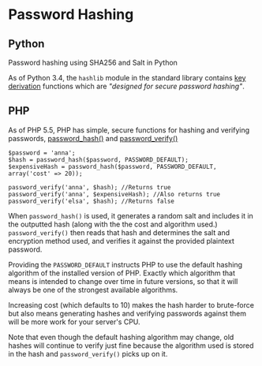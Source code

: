 # Password Hashing

## Python
Password hashing using SHA256 and Salt in Python

As of Python 3.4, the `hashlib` module in the standard library contains [key derivation](https://docs.python.org/3/library/hashlib.html#key-derivation) functions which are *"designed for secure password hashing"*.


## PHP

As of PHP 5.5, PHP has simple, secure functions for hashing and verifying passwords, [password_hash()](http://php.net/manual/en/function.password-hash.php) and [password_verify()](http://php.net/manual/en/function.password-verify.php)

    $password = 'anna';
    $hash = password_hash($password, PASSWORD_DEFAULT);
    $expensiveHash = password_hash($password, PASSWORD_DEFAULT, array('cost' => 20));
    
    password_verify('anna', $hash); //Returns true
    password_verify('anna', $expensiveHash); //Also returns true
    password_verify('elsa', $hash); //Returns false

When `password_hash()` is used, it generates a random salt and includes it in the outputted hash (along with the the cost and algorithm used.) `password_verify()` then reads that hash and determines the salt and encryption method used, and verifies it against the provided plaintext password.

Providing the `PASSWORD_DEFAULT` instructs PHP to use the default hashing algorithm of the installed version of PHP. Exactly which algorithm that means is intended to change over time in future versions, so that it will always be one of the strongest available algorithms.

Increasing cost (which defaults to 10) makes the hash harder to brute-force but also means generating hashes and verifying passwords against them will be more work for your server's CPU.

Note that even though the default hashing algorithm may change, old hashes will continue to verify just fine because the algorithm used is stored in the hash and `password_verify()` picks up on it.
